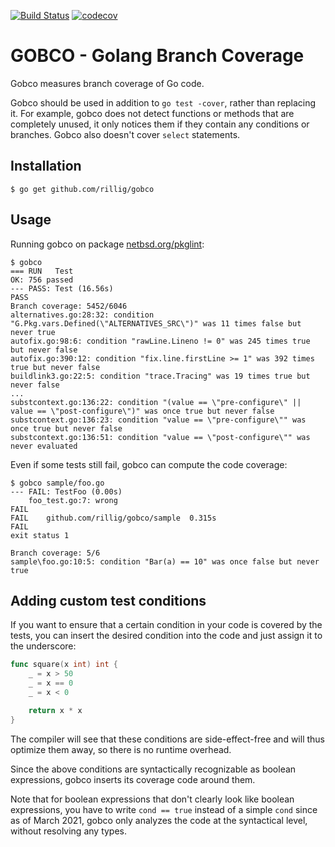 [![Build Status](https://travis-ci.com/rillig/gobco.svg?branch=master)](https://travis-ci.com/rillig/gobco)
[![codecov](https://codecov.io/gh/rillig/gobco/branch/master/graph/badge.svg)](https://codecov.io/gh/rillig/gobco)

# GOBCO - Golang Branch Coverage

Gobco measures branch coverage of Go code.

Gobco should be used in addition to `go test -cover`,
rather than replacing it.
For example, gobco does not detect functions or methods that are completely
unused, it only notices them if they contain any conditions or branches.
Gobco also doesn't cover `select` statements.

## Installation

```text
$ go get github.com/rillig/gobco
```

## Usage

Running gobco on package [netbsd.org/pkglint](https://github.com/rillig/pkglint):

```text
$ gobco
=== RUN   Test
OK: 756 passed
--- PASS: Test (16.56s)
PASS
Branch coverage: 5452/6046
alternatives.go:28:32: condition "G.Pkg.vars.Defined(\"ALTERNATIVES_SRC\")" was 11 times false but never true
autofix.go:98:6: condition "rawLine.Lineno != 0" was 245 times true but never false
autofix.go:390:12: condition "fix.line.firstLine >= 1" was 392 times true but never false
buildlink3.go:22:5: condition "trace.Tracing" was 19 times true but never false
...
substcontext.go:136:22: condition "(value == \"pre-configure\" || value == \"post-configure\")" was once true but never false
substcontext.go:136:23: condition "value == \"pre-configure\"" was once true but never false
substcontext.go:136:51: condition "value == \"post-configure\"" was never evaluated
```

Even if some tests still fail, gobco can compute the code coverage: 

```text
$ gobco sample/foo.go
--- FAIL: TestFoo (0.00s)
    foo_test.go:7: wrong
FAIL
FAIL    github.com/rillig/gobco/sample  0.315s
FAIL
exit status 1

Branch coverage: 5/6
sample\foo.go:10:5: condition "Bar(a) == 10" was once false but never true
```

## Adding custom test conditions

If you want to ensure that a certain condition in your code is covered by the
tests, you can insert the desired condition into the code and just assign it
to the underscore:

~~~go
func square(x int) int {
    _ = x > 50
    _ = x == 0
    _ = x < 0

    return x * x
}
~~~

The compiler will see that these conditions are side-effect-free and will thus
optimize them away, so there is no runtime overhead.

Since the above conditions are syntactically recognizable as boolean 
expressions, gobco inserts its coverage code around them.

Note that for boolean expressions that don't clearly look like boolean
expressions, you have to write `cond == true` instead of a simple `cond` since
as of March 2021, gobco only analyzes the code at the syntactical level,
without resolving any types.
